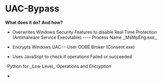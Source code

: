 # UAC-Bypass

**What does it do? And how?**

- Overwrites Windows Security Features to disable Real Time Protection (Antimalware Service Executable) ---- Process Name ,,MsMpEng.exe,,

- Encrypts Windows UAC---User OOBE Broker (Consent.exe)

- Uses JavaSript to check if operations Failed or succeeded 

-Python for ,,Low Level,, Operations and Encryption 

-

